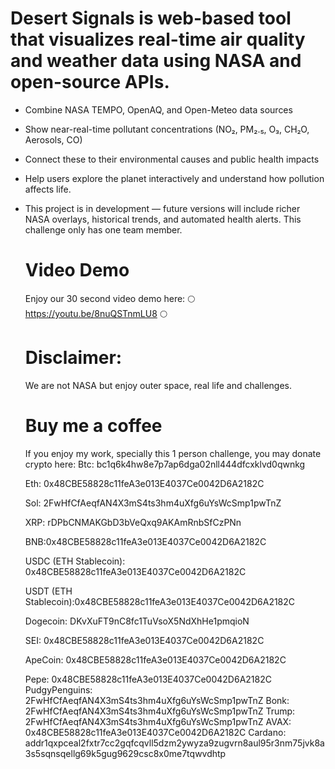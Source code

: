 # Desert Signals is web-based tool that visualizes real-time air quality and weather data using NASA and open-source APIs.

- Combine NASA TEMPO, OpenAQ, and Open-Meteo data sources

- Show near-real-time pollutant concentrations (NO₂, PM₂.₅, O₃, CH₂O, Aerosols, CO)

- Connect these to their environmental causes and public health impacts

- Help users explore the planet interactively and understand how pollution affects life.

- This project is in development — future versions will include richer NASA overlays, historical trends, and automated health alerts. This challenge only has one team member.

  # Video Demo
  Enjoy our 30 second video demo here: 🌕 https://youtu.be/8nuQSTnmLU8 🌕

  # Disclaimer:
  We are not NASA but enjoy outer space, real life and challenges.

  # Buy me a coffee
  If you enjoy my work, specially this 1 person challenge, you may donate crypto here:
  Btc: bc1q6k4hw8e7p7ap6dga02nll444dfcxklvd0qwnkg
  
  Eth: 0x48CBE58828c11feA3e013E4037Ce0042D6A2182C
  
  Sol: 2FwHfCfAeqfAN4X3mS4ts3hm4uXfg6uYsWcSmp1pwTnZ
  
  XRP: rDPbCNMAKGbD3bVeQxq9AKAmRnbSfCzPNn
  
  BNB:0x48CBE58828c11feA3e013E4037Ce0042D6A2182C
  
  USDC (ETH Stablecoin): 0x48CBE58828c11feA3e013E4037Ce0042D6A2182C
  
  USDT (ETH Stablecoin):0x48CBE58828c11feA3e013E4037Ce0042D6A2182C
  
  Dogecoin: DKvXuFT9nC8fc1TuVsoX5NdXhHe1pmqioN
  
  SEI: 0x48CBE58828c11feA3e013E4037Ce0042D6A2182C
  
  ApeCoin: 0x48CBE58828c11feA3e013E4037Ce0042D6A2182C
  
  Pepe: 0x48CBE58828c11feA3e013E4037Ce0042D6A2182C
  PudgyPenguins: 2FwHfCfAeqfAN4X3mS4ts3hm4uXfg6uYsWcSmp1pwTnZ
  Bonk: 2FwHfCfAeqfAN4X3mS4ts3hm4uXfg6uYsWcSmp1pwTnZ
  Trump: 2FwHfCfAeqfAN4X3mS4ts3hm4uXfg6uYsWcSmp1pwTnZ
  AVAX: 0x48CBE58828c11feA3e013E4037Ce0042D6A2182C
  Cardano: addr1qxpceal2fxtr7cc2gqfcqvll5dzm2ywyza9zugvrn8aul95r3nm75jvk8a3s5sqnsqellg69k5gug9629csc8x0me7tqwvdhtp

